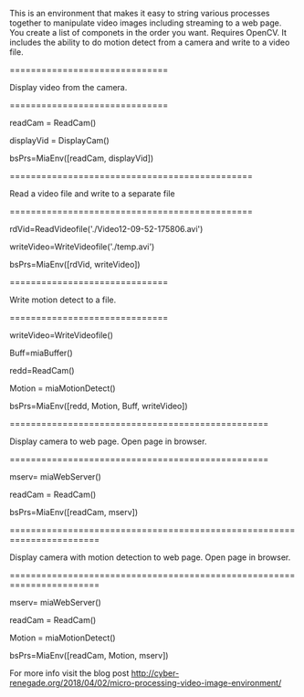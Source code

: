 This is an environment that makes it easy to string various processes together to manipulate video images including streaming to a web page. You create a list of componets in the order you want. Requires OpenCV. It includes the ability to do motion detect from a camera and write to a video file. 

 ==============================

 Display video from the camera.
 
 ==============================
 
 readCam = ReadCam()
 
 displayVid = DisplayCam()
 
 bsPrs=MiaEnv([readCam, displayVid])
 
 ==============================================
 
 Read a video file and write to a separate file
 
 ==============================================
 
 rdVid=ReadVideofile('./Video12-09-52-175806.avi')
 
 writeVideo=WriteVideofile('./temp.avi')
 
 bsPrs=MiaEnv([rdVid, writeVideo])
 
 ==============================
 
 Write motion detect to a file.
 
 ==============================
 
 writeVideo=WriteVideofile()
 
 Buff=miaBuffer()
 
 redd=ReadCam()
 
 Motion = miaMotionDetect()
 
 bsPrs=MiaEnv([redd, Motion, Buff, writeVideo])
 
 =================================================
 
 Display camera to web page. Open page in browser.
 
 =================================================
 
 mserv= miaWebServer()
 
 readCam = ReadCam()
 
 bsPrs=MiaEnv([readCam, mserv])
 
 =======================================================================
 
 Display camera with motion detection to web page. Open page in browser.
 
 =======================================================================
 
 mserv= miaWebServer()
 
 readCam = ReadCam()
 
 Motion = miaMotionDetect()
 
 bsPrs=MiaEnv([readCam, Motion, mserv])
 

For more info visit the blog post http://cyber-renegade.org/2018/04/02/micro-processing-video-image-environment/
